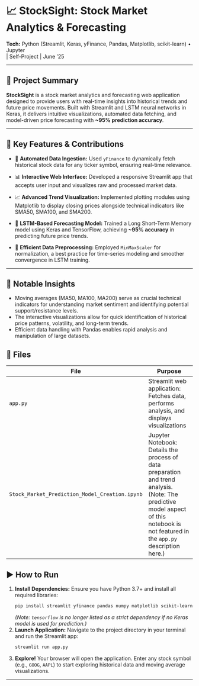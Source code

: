 # 📈 StockSight: Stock Market Analytics & Forecasting

**Tech:** Python (Streamlit, Keras, yFinance, Pandas, Matplotlib, scikit-learn) • Jupyter  
|  Self-Project  | June ’25

---

## 🚀 Project Summary

**StockSight** is a stock market analytics and forecasting web application designed to provide users with real-time insights into historical trends and future price movements. Built with Streamlit and LSTM neural networks in Keras, it delivers intuitive visualizations, automated data fetching, and model-driven price forecasting with **~95% prediction accuracy**.

---

## 🔧 Key Features & Contributions

- 🔗 **Automated Data Ingestion:** Used `yFinance` to dynamically fetch historical stock data for any ticker symbol, ensuring real-time relevance.
  
- 📊 **Interactive Web Interface:** Developed a responsive Streamlit app that accepts user input and visualizes raw and processed market data.

- 📈 **Advanced Trend Visualization:** Implemented plotting modules using Matplotlib to display closing prices alongside technical indicators like SMA50, SMA100, and SMA200.

- 🤖 **LSTM-Based Forecasting Model:** Trained a Long Short-Term Memory model using Keras and TensorFlow, achieving **~95% accuracy** in predicting future price trends.

- 🧮 **Efficient Data Preprocessing:** Employed `MinMaxScaler` for normalization, a best practice for time-series modeling and smoother convergence in LSTM training.

---

## 🧠 Notable Insights
- Moving averages (MA50, MA100, MA200) serve as crucial technical indicators for understanding market sentiment and identifying potential support/resistance levels.
- The interactive visualizations allow for quick identification of historical price patterns, volatility, and long-term trends.
- Efficient data handling with Pandas enables rapid analysis and manipulation of large datasets.

## 📂 Files
| File | Purpose |
|-----------------------------------|---------------------------------------------|
| `app.py` | Streamlit web application: Fetches data, performs analysis, and displays visualizations |
| `Stock_Market_Prediction_Model_Creation.ipynb` | Jupyter Notebook: Details the process of data preparation and trend analysis. (Note: The predictive model aspect of this notebook is not featured in the `app.py` description here.) |

## ▶️ How to Run
1.  **Install Dependencies:** Ensure you have Python 3.7+ and install all required libraries:
    ```bash
    pip install streamlit yfinance pandas numpy matplotlib scikit-learn
    ```
    *(Note: `tensorflow` is no longer listed as a strict dependency if no Keras model is used for prediction.)*
2.  **Launch Application:** Navigate to the project directory in your terminal and run the Streamlit app:
    ```bash
    streamlit run app.py
    ```
3.  **Explore!** Your browser will open the application. Enter any stock symbol (e.g., `GOOG`, `AAPL`) to start exploring historical data and moving average visualizations.

---
